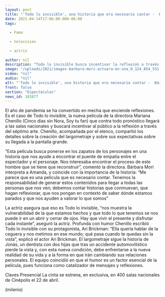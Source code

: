 ```yaml
---
layout: post
title: "'Todo lo invisible', una historia que era necesario contar -  Bárbara Mori"
date: 2021-04-14T17:06:00.000-06:00
tags:
  
  - Fama
  
  - television
  
  - actriz
  
author: nil
description: "Todo lo invisible busca incentivar la reflexión a través del cine; será distribuido por Cinépolis y está protagonizado por Ari Brickman, José María de Tavira y Bárbara Mori."
image: "/uploads/2021/images-barbara-mori-actuara-en-una_0_124_854_531.jpeg"
video: "nil"
audio: "nil"
alt: "'Todo lo invisible', una historia que era necesario contar -  Bárbara Mori"
front: false
section: "Espectáculos"
news_id: 183877
---
```


El año de pandemia se ha convertido en mecha que enciende reflexiones. Es el caso de Todo lo invisible, la nueva película de la directora Mariana Chenillo (Cinco días sin Nora, Soy tu fan) que contra todo pronóstico llegará a las salas nacionales y buscará incentivar al público a la reflexión a través del séptimo arte. Chenillo, acompañada por el elenco, compartió los detalles sobre la creación del largometraje y sobre sus expectativas sobre su llegada a la pantalla grande. 

“Esta película busca ponerse en los zapatos de los personajes en una historia que nos ayude a encontrar el puente de empatía entre el espectador y el personaje. Nos interesaba encontrar el proceso de este hombre que se tiene que reconstruir”, comentó la directora. Bárbara Mori interpreta a Amanda, y coincide con la importancia de la historia: “Me parece que es una película que es necesario contar. Tenemos la responsabilidad de generar estos contenidos para llegar a todas las personas que nos ven; debemos contar historias que conmuevan, que hagan reflexionar, que nos pongan en contexto de saber dónde estamos parados y que nos ayuden a valorar lo que somos” 

La actriz asegura que eso es Todo lo invisible, “nos muestra la vulnerabilidad de la que estamos hechos y que todo lo que tenemos se nos puede ir en un abrir y cerrar de ojos. Hay que vivir el presente y disfrutar cada instante”, aseguró la actriz. Profunda con humor Chenillo escribió Todo lo invisible con su protagonista, Ari Brickman: “Ella quería hablar de la ceguera y nos metimos en ese mundo; qué pasa cuando te quedas sin la vista”, explicó el actor Ari Brickman. El largometraje sigue la historia de Jonás, un dentista con dos hijas que tras un accidente automovilístico pierde la vista y, con esta nueva condición, debe enfrentarse a la nueva realidad de su vida y a la forma en que irán cambiando sus relaciones personales. El equipo coincidió en que el humor es un factor esencial de la película, pues funciona como catalizador de mensajes y reflexiones. 

Claves Presencial La cinta se estrena, en exclusiva, en 400 salas nacionales de Cinépolis el 22 de abril. 

(milenio)